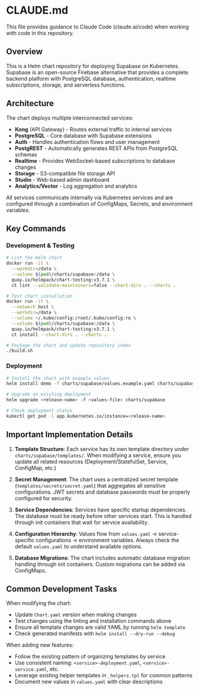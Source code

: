 # CLAUDE.md

This file provides guidance to Claude Code (claude.ai/code) when working with code in this repository.

## Overview

This is a Helm chart repository for deploying Supabase on Kubernetes. Supabase is an open-source Firebase alternative that provides a complete backend platform with PostgreSQL database, authentication, realtime subscriptions, storage, and serverless functions.

## Architecture

The chart deploys multiple interconnected services:
- **Kong** (API Gateway) - Routes external traffic to internal services
- **PostgreSQL** - Core database with Supabase extensions
- **Auth** - Handles authentication flows and user management
- **PostgREST** - Automatically generates REST APIs from PostgreSQL schemas
- **Realtime** - Provides WebSocket-based subscriptions to database changes
- **Storage** - S3-compatible file storage API
- **Studio** - Web-based admin dashboard
- **Analytics/Vector** - Log aggregation and analytics

All services communicate internally via Kubernetes services and are configured through a combination of ConfigMaps, Secrets, and environment variables.

## Key Commands

### Development & Testing

```bash
# Lint the Helm chart
docker run -it \
  --workdir=/data \
  --volume $(pwd)/charts/supabase:/data \
  quay.io/helmpack/chart-testing:v3.7.1 \
  ct lint --validate-maintainers=false --chart-dirs . --charts .

# Test chart installation
docker run -it \
  --network host \
  --workdir=/data \
  --volume ~/.kube/config:/root/.kube/config:ro \
  --volume $(pwd)/charts/supabase:/data \
  quay.io/helmpack/chart-testing:v3.7.1 \
  ct install --chart-dirs . --charts .

# Package the chart and update repository index
./build.sh
```

### Deployment

```bash
# Install the chart with example values
helm install demo -f charts/supabase/values.example.yaml charts/supabase

# Upgrade an existing deployment
helm upgrade <release-name> -f <values-file> charts/supabase

# Check deployment status
kubectl get pod -l app.kubernetes.io/instance=<release-name>
```

## Important Implementation Details

1. **Template Structure**: Each service has its own template directory under `charts/supabase/templates/`. When modifying a service, ensure you update all related resources (Deployment/StatefulSet, Service, ConfigMap, etc.)

2. **Secret Management**: The chart uses a centralized secret template (`templates/secrets/secret.yaml`) that aggregates all sensitive configurations. JWT secrets and database passwords must be properly configured for security.

3. **Service Dependencies**: Services have specific startup dependencies. The database must be ready before other services start. This is handled through init containers that wait for service availability.

4. **Configuration Hierarchy**: Values flow from `values.yaml` → service-specific configurations → environment variables. Always check the default `values.yaml` to understand available options.

5. **Database Migrations**: The chart includes automatic database migration handling through init containers. Custom migrations can be added via ConfigMaps.

## Common Development Tasks

When modifying the chart:
- Update `Chart.yaml` version when making changes
- Test changes using the linting and installation commands above
- Ensure all template changes are valid YAML by running `helm template`
- Check generated manifests with `helm install --dry-run --debug`

When adding new features:
- Follow the existing pattern of organizing templates by service
- Use consistent naming: `<service>-deployment.yaml`, `<service>-service.yaml`, etc.
- Leverage existing helper templates in `_helpers.tpl` for common patterns
- Document new values in `values.yaml` with clear descriptions